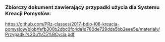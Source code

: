 ### Zbiorczy dokument zawierający przypadki użycia dla Systemu Kreacji Pomysłów:

https://github.com/PRz-classes/2017-bdio-l08-kreacja-pomyslow/blob/fefb300b2dbc0fc4da1d780de729dda5bb2eee5e/materialy/Przypadki%20u%C5%BCycia.pdf
